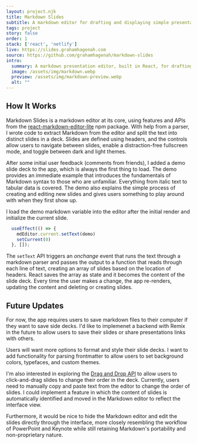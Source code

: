 ```yaml
---
layout: project.njk
title: Markdown Slides
subtitle: A markdown editor for drafting and displaying simple presentations.
tags: project
story: false
order: 1
stack: ['react', 'netlify']
live: https://slides.grahamhagenah.com
source: https://github.com/grahamhagenah/markdown-slides
intro:
  summary: A markdown presentation editor, built in React, for drafting, displaying, and sharing simple presentations.
  image: /assets/img/markdown.webp
  preview: /assets/img/markdown-preview.webp
  alt: ""
---
```


## How It Works
Markdown Slides is a markdown editor at its core, using features and APIs from the [react-markdown-editor-lite](https://www.npmjs.com/package/react-markdown-editor-lite) npm package. With help from a parser, I wrote code to extract Markdown from the editor and split the text into distinct slides in a deck. Slides are defined using headers, and the controls allow users to navigate between slides, enable a distraction-free fullscreen mode, and toggle between dark and light themes.

After some initial user feedback (comments from friends), I added a demo slide deck to the app, which is always the first thing to load. The demo provides an immediate example that introduces the fundamentals of Markdown syntax to those who are unfamiliar. Everything from italic text to tabular data is covered. The demo also explains the simple process of creating and editing new slides and gives users something to play around with when they first show up.

I load the demo markdown variable into the editor after the initial render and initialize the current slide.

```jsx
  useEffect(() => {
    mdEditor.current.setText(demo)
    setCurrent(0)
  }, []);
```

The ```setText``` API triggers an *onchange* event that runs the text through a markdown parser and passes the output to a function that reads through each line of text, creating an array of slides based on the location of headers. React saves the array as state and it becomes the content of the slide deck. Every time the user makes a change, the app re-renders, updating the content and deleting or creating slides.

## Future Updates

For now, the app requires users to save markdown files to their computer if they want to save side decks. I'd like to implemenet a backend with Remix in the future to allow users to save their slides or share presentations links with others.

Users will want more options to format and style their slide decks. I want to add functionality for parsing frontmatter to allow users to set background colors, typefaces, and custom themes.

I'm also interested in exploring the [Drag and Drop API](https://developer.mozilla.org/en-US/docs/Web/API/HTML_Drag_and_Drop_API) to allow users to click-and-drag slides to change their order in the deck. Currently, users need to manually copy and paste text from the editor to change the order of slides. I could implement a feature in which the content of slides is automatically identified and moved in the Markdown editor to reflect the interface view.

Furthermore, it would be nice to hide the Markdown editor and edit the slides directly through the interface, more closely resembling the workflow of PowerPoint and Keynote while still retaining Markdown's portability and non-proprietary nature.